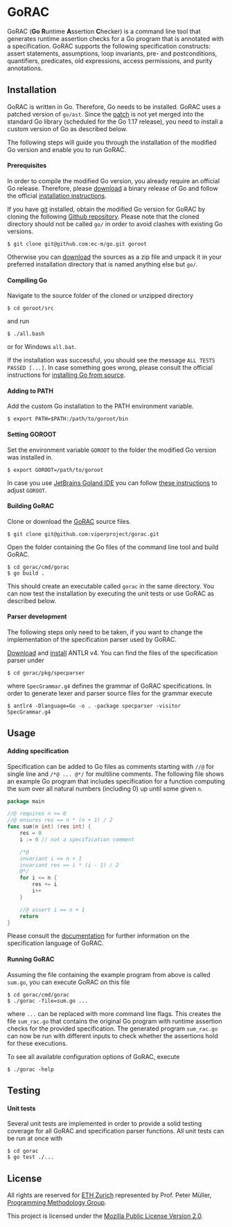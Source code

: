 # GoRAC 

GoRAC (**Go** **R**untime **A**ssertion **C**hecker) is a command line tool that generates runtime assertion checks for a Go program that is annotated with a specification. GoRAC supports the following specification constructs: assert statements, assumptions, loop invariants, pre- and postconditions, quantifiers, predicates, old expressions, access permissions, and purity annotations.

## Installation 

GoRAC is written in Go. Therefore, Go needs to be installed. GoRAC uses a patched version of `go/ast`. Since the [patch](https://github.com/golang/go/issues/39753) is not yet merged into the standard Go library (scheduled for the Go 1.17 release), you need to install a custom version of Go as described below. 

The following steps will guide you through the installation of the modified Go version and enable you to run GoRAC.

#### Prerequisites

In order to compile the modified Go version, you already require an official Go release. Therefore, please [download](https://golang.org/dl/) a binary release of Go and follow the official [installation instructions](https://golang.org/doc/install).

If you have [git](https://git-scm.com/) installed, obtain the modified Go version for GoRAC by cloning the following [Github repository](https://github.com/ec-m/go). Please note that the cloned directory should not be called `go/` in order to avoid clashes with existing Go versions.

```
$ git clone git@github.com:ec-m/go.git goroot
``` 

Otherwise you can [download](https://github.com/ec-m/go/archive/master.zip) the sources as a zip file and unpack it in your preferred installation directory that is named anything else but `go/`.

#### Compiling Go

Navigate to the source folder of the cloned or unzipped directory

```
$ cd goroot/src
```

and run 

```
$ ./all.bash
```

or for Windows `all.bat`. 

If the installation was successful, you should see the message `ALL TESTS PASSED [...]`. In case something goes wrong, please consult the official instructions for [installing Go from source](https://golang.org/doc/install/source).

#### Adding to PATH

Add the custom Go installation to the PATH environment variable.

```
$ export PATH=$PATH:/path/to/goroot/bin
``` 

#### Setting GOROOT

Set the environment variable `GOROOT` to the folder the modified Go version was installed in.

``` 
$ export GOROOT=/path/to/goroot
```

In case you use [JetBrains Goland IDE](https://www.jetbrains.com/go/) you can follow [these instructions](https://www.jetbrains.com/help/go/configuring-goroot-and-gopath.html) to adjust `GOROOT`.

#### Building GoRAC

Clone or download the [GoRAC](https://github.com/viperproject/gorac) source files.
 
```
$ git clone git@github.com:viperproject/gorac.git
```

Open the folder containing the Go files of the command line tool and build GoRAC.

```
$ cd gorac/cmd/gorac
$ go build .
```

This should create an executable called `gorac` in the same directory. 
You can now test the installation by executing the unit tests or use GoRAC as described below.

#### Parser development

The following steps only need to be taken, if you want to change the implementation of the specification parser used by GoRAC.

[Download](https://www.antlr.org/download.html) and [install](https://github.com/antlr/antlr4/blob/master/doc/getting-started.md) ANTLR v4.
You can find the files of the specification parser under

``` 
$ cd gorac/pkg/specparser
```

where `SpecGrammar.g4` defines the grammar of GoRAC specifications. In order to generate lexer 
and parser source files for the grammar execute

```
$ antlr4 -Dlanguage=Go -o . -package specparser -visitor SpecGrammar.g4
```

## Usage

#### Adding specification 

Specification can be added to Go files as comments starting with `//@` for single line and `/*@ ... @*/` for multiline comments.
The following file shows an example Go program that includes specification for a function computing the sum over all natural numbers (including 0) up until some given `n`.

```Go
package main 

//@ requires n >= 0
//@ ensures res == n * (n + 1) / 2
func sum(n int) (res int) {
	res = 0 
	i := 0 // not a specification comment

	/*@
	invariant i <= n + 1
	invariant res == i * (i - 1) / 2
	@*/
	for i <= n {
		res += i
		i++
	}

	//@ assert i == n + 1
	return
}
```

Please consult the [documentation](./doc/specificationlanguage.pdf) for further information on the specification language of GoRAC.

#### Running GoRAC

Assuming the file containing the example program from above is called `sum.go`, you can execute GoRAC on this file

```
$ cd gorac/cmd/gorac
$ ./gorac -file=sum.go ...
```

where `...` can be replaced with more command line flags. This creates the file `sum_rac.go` that contains the original Go program with runtime assertion checks for the provided specification. The generated program `sum_rac.go` can now be run with different inputs to check whether the assertions hold for these executions.

To see all available configuration options of GoRAC, execute

```
$ ./gorac -help
```

## Testing 


#### Unit tests 

Several unit tests are implemented in order to provide a solid testing coverage for all GoRAC and specification parser functions.
All unit tests can be run at once with 

```
$ cd gorac
$ go test ./...
```

## License

All rights are reserved for [ETH Zurich](https://ethz.ch/de.html) represented by Prof. Peter Müller, [Programming Methodology Group](https://www.pm.inf.ethz.ch/).

This project is licensed under the [Mozilla Public License Version 2.0](LICENSE).
